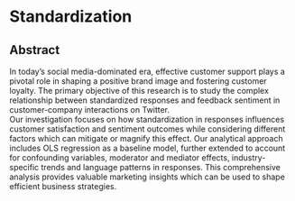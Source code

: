 # Standardization
## Abstract
In today’s social media-dominated era, effective customer support plays a pivotal role in shaping a positive brand image and fostering customer loyalty. The primary objective of this research is to study the complex relationship between standardized responses and feedback sentiment in customer-company interactions on Twitter.  
Our investigation focuses on how standardization in responses influences customer satisfaction and sentiment outcomes while considering different factors which can mitigate or magnify this effect. Our analytical approach includes OLS regression as a baseline model, further extended to account for confounding variables, moderator and mediator effects, industry-specific trends and language patterns in responses. This comprehensive analysis provides valuable marketing insights which can be used to shape efficient business strategies.
